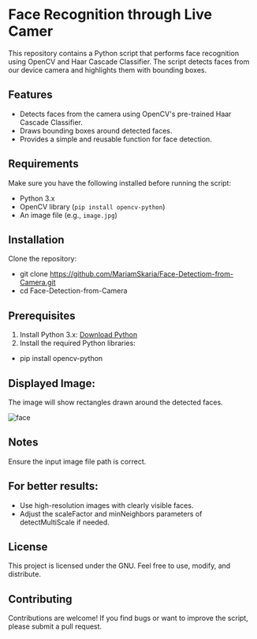 # Face Recognition through Live Camer

This repository contains a Python script that performs face recognition using OpenCV and Haar Cascade Classifier. The script detects faces from our device camera and highlights them with bounding boxes.

## Features
- Detects faces from the camera using OpenCV's pre-trained Haar Cascade Classifier.
- Draws bounding boxes around detected faces.
- Provides a simple and reusable function for face detection.

## Requirements
Make sure you have the following installed before running the script:
- Python 3.x
- OpenCV library (`pip install opencv-python`)
- An image file (e.g., `image.jpg`)

## Installation
Clone the repository:
- git clone https://github.com/MariamSkaria/Face-Detectiom-from-Camera.git
- cd Face-Detection-from-Camera

## Prerequisites
1. Install Python 3.x: [Download Python](https://www.python.org/downloads/)
2. Install the required Python libraries:
- pip install opencv-python


## Displayed Image:
The image will show rectangles drawn around the detected faces.

![face](images/face.jpg)

## Notes
Ensure the input image file path is correct.

## For better results:
- Use high-resolution images with clearly visible faces.
- Adjust the scaleFactor and minNeighbors parameters of detectMultiScale if needed.

## License
This project is licensed under the GNU. Feel free to use, modify, and distribute.

## Contributing
Contributions are welcome! If you find bugs or want to improve the script, please submit a pull request.

